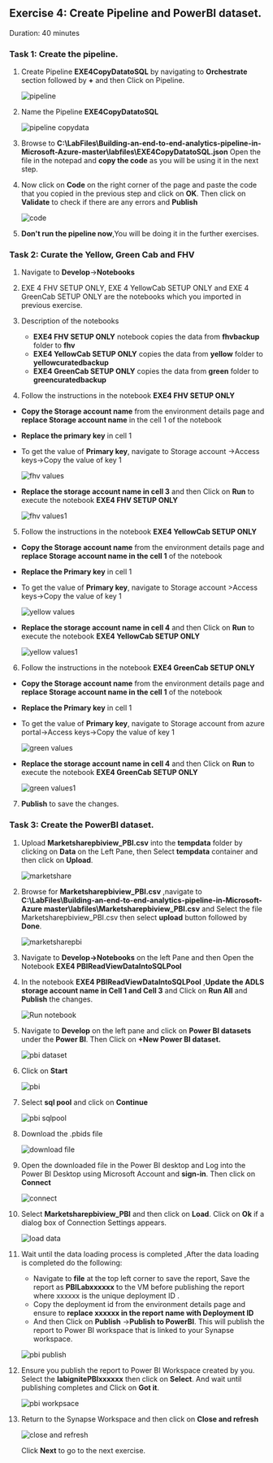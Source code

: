 ## Exercise 4: Create Pipeline and PowerBI dataset.

Duration: 40 minutes

### Task 1: Create the pipeline.

1. Create Pipeline **EXE4CopyDatatoSQL** by navigating to **Orchestrate** section followed by **+** and then Click on Pipeline.

   ![pipeline](images/25.png)
  
2. Name the Pipeline **EXE4CopyDatatoSQL**

   ![pipeline copydata](images/26.png)
   
3. Browse to **C:\LabFiles\Building-an-end-to-end-analytics-pipeline-in-Microsoft-Azure-master\labfiles\EXE4CopyDatatoSQL.json**
   Open the file in the notepad and **copy the code** as you will be using it in the next step.
   
4. Now click on **Code** on the right corner of the page and paste the code that you copied in the previous step and click on **OK**. 
   Then click on **Validate** to check if there are any errors and **Publish**

   ![code](images/27.png)
   
5. **Don't run the pipeline now**,You will be doing it in the further exercises.
   
### Task 2: Curate the  Yellow, Green Cab and FHV

1. Navigate to **Develop**->**Notebooks**

2. EXE 4 FHV SETUP ONLY, EXE 4 YellowCab SETUP ONLY and EXE 4 GreenCab SETUP ONLY are the notebooks which you imported in previous exercise.

3. Description of the notebooks
   - **EXE4 FHV SETUP ONLY** notebook copies the data from **fhvbackup** folder to **fhv** 
   - **EXE4 YellowCab SETUP ONLY** copies the data from **yellow** folder to **yellowcuratedbackup**
   - **EXE4 GreenCab SETUP ONLY** copies the data from **green** folder to **greencuratedbackup** 

4. Follow the instructions in the notebook **EXE4 FHV SETUP ONLY** 

  -   **Copy the Storage account name** from the environment details page and **replace Storage account name** in the cell 1 of the notebook
  -   **Replace the primary key** in cell 1
  -   To get the value of **Primary key**, navigate to Storage account ->Access keys->Copy the value of key 1
  
      ![fhv values](images/fhvvalues.png)

  - **Replace the storage account name in cell 3** and then Click on **Run** to execute the notebook **EXE4 FHV SETUP ONLY**
    
     ![fhv values1](images/fhvvalues1.png)
 
5. Follow the instructions in the notebook **EXE4 YellowCab SETUP ONLY**
 
  -   **Copy the Storage account name** from the environment details page and **replace Storage account name in the cell 1** of the notebook
  -   **Replace the Primary key** in cell 1
  -   To get the value of **Primary key**, navigate to Storage account >Access keys->Copy the value of key 1

      ![yellow values](images/yellowvalues.png)

  - **Replace the storage account name in cell 4** and then Click on **Run** to execute the notebook **EXE4 YellowCab SETUP ONLY**
     
     ![yellow values1](images/yellowvalues1.png)

6. Follow the instructions in the notebook **EXE4 GreenCab SETUP ONLY**
  
  -   **Copy the Storage account name** from the environment details page and **replace Storage account name in the cell 1** of the notebook
  -   **Replace the Primary key** in cell 1
  
  -   To get the value of **Primary key**, navigate to Storage account from azure portal->Access keys->Copy the value of key 1

      ![green values](images/greenvalues.png)

  - **Replace the storage account name in cell 4** and then Click on **Run** to execute the notebook **EXE4 GreenCab SETUP ONLY**
   
      ![green values1](images/greenvalues1.png)
      
7. **Publish** to save the changes.

### Task 3: Create the PowerBI dataset.

1. Upload **Marketsharepbiview_PBI.csv** into the **tempdata** folder by clicking on **Data** on the Left Pane, then Select **tempdata**    container and then click on **Upload**.

   ![marketshare](images/28.png)

2. Browse for **Marketsharepbiview_PBI.csv** ,navigate to **C:\LabFiles\Building-an-end-to-end-analytics-pipeline-in-Microsoft-Azure master\labfiles\Marketsharepbiview_PBI.csv** and Select the file Marketsharepbiview_PBI.csv then select **upload** button followed by **Done**.

   ![marketsharepbi](images/29.png)

3. Navigate to **Develop->Notebooks** on the left Pane and then Open the Notebook **EXE4 PBIReadViewDataIntoSQLPool**
   
4. In the notebook **EXE4 PBIReadViewDataIntoSQLPool** ,**Update the ADLS storage account name in Cell 1 and Cell 3** and Click on **Run All** and **Publish** the changes.

   ![Run notebook](images/33.png)

5. Navigate to **Develop** on the left pane and click on **Power BI datasets** under the **Power BI**. Then Click on **+New Power BI dataset.**

   ![pbi dataset](images/34.png)

6. Click on **Start** 

   ![pbi](images/35.png)

7. Select **sql pool** and click on **Continue**
   
   ![pbi sqlpool](images/36.png)
   
8. Download the .pbids file

   ![download file](images/37.png)

9. Open the downloaded file in the Power BI desktop and Log into the Power BI Desktop using Microsoft Account and **sign-in**. Then click on **Connect**

    ![connect](images/38.png)

10. Select **Marketsharepbiview_PBI** and then click on **Load**. Click on **Ok** if a dialog box of Connection Settings appears.

    ![load data](images/39.png)

11. Wait until the data loading process is completed ,After the data loading is completed do the following:
    - Navigate to **file** at the top left corner to save the report, Save the report as **PBILabxxxxxx** to the VM before publishing the report where xxxxxx is the unique deployment ID .
    - Copy the deployment id from the environment details page and ensure to **replace xxxxxx in the report name with Deployment ID**
    - And then Click on **Publish** ->**Publish to PowerBI**. This will publish the report to Power BI workspace that is linked to your Synapse workspace.

    ![pbi publish](images/40.png)

12. Ensure you publish the report to Power BI Workspace created by you. Select the **labignitePBIxxxxxx** then click on **Select**. And wait until publishing completes and Click on **Got it**.

    ![pbi workpsace](images/041.png)

13. Return to the Synapse Workspace and then click on **Close and refresh**

    ![close and refresh](images/042.png)
    
    Click **Next** to go to the next exercise.

   
